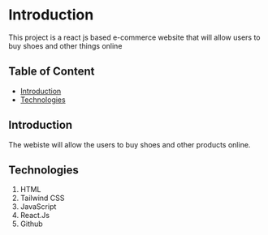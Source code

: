 # Introduction

This project is a react js based e-commerce website that will allow users to buy shoes and other things online

## Table of Content

- [Introduction](#introduction)
- [Technologies](#tech)

## Introduction

The webiste will allow the users to buy shoes and other products online.

## Technologies

1. HTML
2. Tailwind CSS
3. JavaScript
4. React.Js
5. Github
